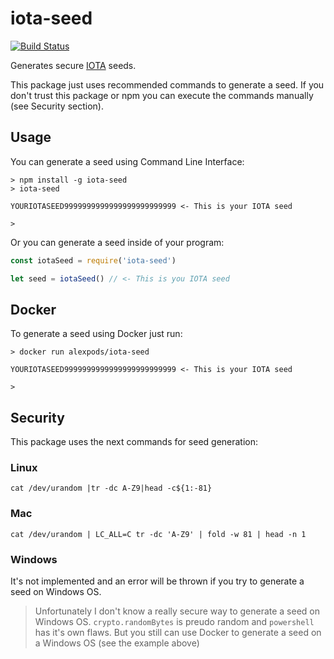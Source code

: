 # iota-seed
[![Build Status](https://travis-ci.org/alexpods/iota-seed.svg?branch=master)](https://travis-ci.org/alexpods/iota-seed)

Generates secure [IOTA](https://iota.org/) seeds.

This package just uses recommended commands to generate a seed. If you don't trust
this package or npm you can execute the commands manually (see Security section).

## Usage

You can generate a seed using Command Line Interface:
```
> npm install -g iota-seed
> iota-seed

YOURIOTASEED9999999999999999999999999 <- This is your IOTA seed

>
```

Or you can generate a seed inside of your program:
```js
const iotaSeed = require('iota-seed')

let seed = iotaSeed() // <- This is you IOTA seed
```

## Docker

To generate a seed using Docker just run:
```
> docker run alexpods/iota-seed

YOURIOTASEED9999999999999999999999999 <- This is your IOTA seed

>
```

## Security

This package uses the next commands for seed generation:

### Linux
```
cat /dev/urandom |tr -dc A-Z9|head -c${1:-81}
```

### Mac
```
cat /dev/urandom | LC_ALL=C tr -dc 'A-Z9' | fold -w 81 | head -n 1
```

### Windows

It's not implemented and an error will be thrown if you try to generate a seed on Windows OS.

> Unfortunately I don't know a really secure way to generate a seed on Windows OS.
> `crypto.randomBytes` is preudo random and `powershell` has it's own flaws.
> But you still can use Docker to generate a seed on a Windows OS (see the example above)

